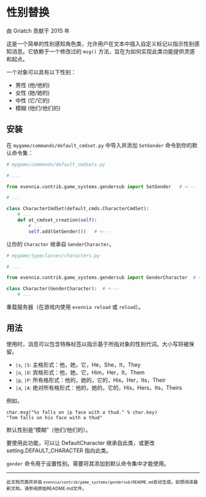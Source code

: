 # 性别替换

由 Griatch 贡献于 2015 年

这是一个简单的性别感知角色类，允许用户在文本中插入自定义标记以指示性别感知消息。它依赖于一个修改过的 `msg()` 方法，旨在为如何实现此类功能提供灵感和起点。

一个对象可以具有以下性别：

- 男性 (他/他的)
- 女性 (她/她的)
- 中性 (它/它的)
- 模糊 (他们/他们的)

## 安装

在 `mygame/commands/default_cmdset.py` 中导入并添加 `SetGender` 命令到你的默认命令集：

```python
# mygame/commands/default_cmdsets.py

# ...

from evennia.contrib.game_systems.gendersub import SetGender   # <---

# ...

class CharacterCmdSet(default_cmds.CharacterCmdSet):
    # ...
    def at_cmdset_creation(self):
        # ...
        self.add(SetGender())   # <---
```

让你的 `Character` 继承自 `GenderCharacter`。

```python
# mygame/typeclasses/characters.py

# ...

from evennia.contrib.game_systems.gendersub import GenderCharacter  # <---

class Character(GenderCharacter):  # <---
    # ...
```

重载服务器（在游戏内使用 `evennia reload` 或 `reload`）。

## 用法

使用时，消息可以包含特殊标签以指示基于所指对象的性别代词。大小写将被保留。

- `|s`, `|S`: 主格形式：他，她，它，He，She，It，They
- `|o`, `|O`: 宾格形式：他，她，它，Him，Her，It，Them
- `|p`, `|P`: 所有格形式：他的，她的，它的，His，Her，Its，Their
- `|a`, `|A`: 绝对所有格形式：他的，她的，它的，His，Hers，Its，Theirs

例如，

```
char.msg("%s falls on |p face with a thud." % char.key)
"Tom falls on his face with a thud"
```

默认性别是“模糊”（他们/他们的）。

要使用此功能，可以让 DefaultCharacter 继承自此类，或更改 setting.DEFAULT_CHARACTER 指向此类。

`gender` 命令用于设置性别。需要将其添加到默认命令集中才能使用。


----

<small>此文档页面并非由 `evennia/contrib/game_systems/gendersub/README.md`自动生成。如想阅读最新文档，请参阅原始README.md文件。</small>
